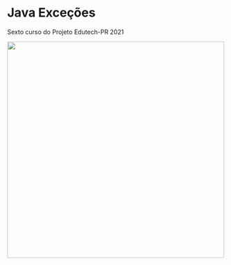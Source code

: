 # Java Exceções
Sexto curso do Projeto Edutech-PR 2021

<div>
  <img width="500px" src="https://www.educacao.pr.gov.br/sites/default/arquivos_restritos/files/imagem/2021-02/logo_edutech1140px.png"/>
</div>

